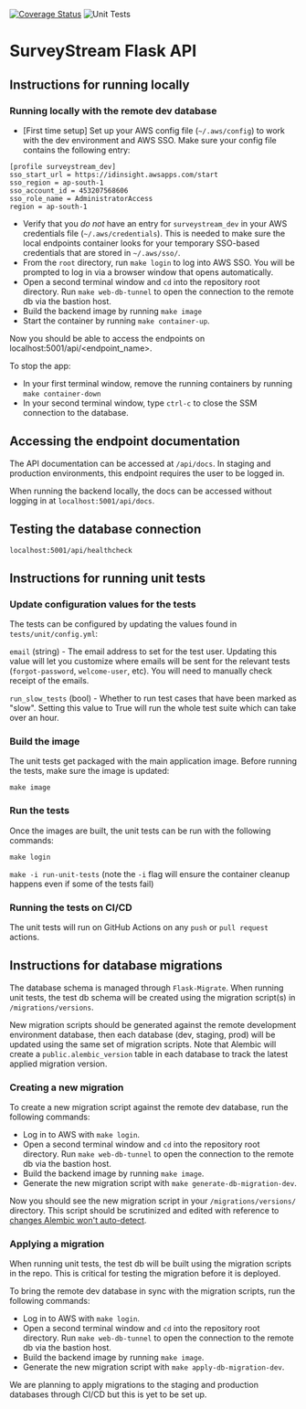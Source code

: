 [![Coverage Status](https://coveralls.io/repos/github/IDinsight/surveystream_flask_api/badge.svg?t=BhAQ0K)](https://coveralls.io/github/IDinsight/surveystream_flask_api)
![Unit Tests](https://github.com/IDinsight/surveystream_flask_api/actions/workflows/cicd_unittest_deploy.yml/badge.svg)

# SurveyStream Flask API

## Instructions for running locally

### Running locally with the remote dev database

- [First time setup] Set up your AWS config file (`~/.aws/config`) to work with the dev environment and AWS SSO. Make sure your config file contains the following entry:

```
[profile surveystream_dev]
sso_start_url = https://idinsight.awsapps.com/start
sso_region = ap-south-1
sso_account_id = 453207568606
sso_role_name = AdministratorAccess
region = ap-south-1
```

- Verify that you *do not* have an entry for `surveystream_dev` in your AWS credentials file (`~/.aws/credentials`). This is needed to make sure the local endpoints container looks for your temporary SSO-based credentials that are stored in `~/.aws/sso/`.
- From the `root` directory, run `make login` to log into AWS SSO. You will be prompted to log in via a browser window that opens automatically.
- Open a second terminal window and `cd` into the repository root directory. Run `make web-db-tunnel` to open the connection to the remote db via the bastion host.
- Build the backend image by running `make image`
- Start the container by running `make container-up`.

Now you should be able to access the endpoints on localhost:5001/api/<endpoint_name>.

To stop the app:
- In your first terminal window, remove the running containers by running `make container-down`
- In your second terminal window, type `ctrl-c` to close the SSM connection to the database.

## Accessing the endpoint documentation

The API documentation can be accessed at `/api/docs`. In staging and production environments, this endpoint requires the user to be logged in. 

When running the backend locally, the docs can be accessed without logging in at `localhost:5001/api/docs`.

## Testing the database connection

`localhost:5001/api/healthcheck`

## Instructions for running unit tests

### Update configuration values for the tests

The tests can be configured by updating the values found in `tests/unit/config.yml`:

`email` (string) - The email address to set for the test user. Updating this value will let you customize where emails will be sent for the relevant tests (`forgot-password`, `welcome-user`, etc). You will need to manually check receipt of the emails.

`run_slow_tests` (bool) - Whether to run test cases that have been marked as "slow". Setting this value to True will run the whole test suite which can take over an hour. 

### Build the image

The unit tests get packaged with the main application image. Before running the tests, make sure the image is updated:

`make image`

### Run the tests

Once the images are built, the unit tests can be run with the following commands:

`make login`

`make -i run-unit-tests` (note the `-i` flag will ensure the container cleanup happens even if some of the tests fail)

### Running the tests on CI/CD

The unit tests will run on GitHub Actions on any `push` or `pull request` actions.

## Instructions for database migrations

The database schema is managed through `Flask-Migrate`. When running unit tests, the test db schema will be created using the migration script(s) in `/migrations/versions`.

New migration scripts should be generated against the remote development environment database, then each database (dev, staging, prod) will be updated using the same set of migration scripts. Note that Alembic will create a `public.alembic_version` table in each database to track the latest applied migration version.

### Creating a new migration

To create a new migration script against the remote dev database, run the following commands:

- Log in to AWS with `make login`.
- Open a second terminal window and `cd` into the repository root directory. Run `make web-db-tunnel` to open the connection to the remote db via the bastion host.
- Build the backend image by running `make image`.
- Generate the new migration script with `make generate-db-migration-dev`.

Now you should see the new migration script in your `/migrations/versions/` directory. This script should be scrutinized and edited with reference to [changes Alembic won't auto-detect](https://alembic.sqlalchemy.org/en/latest/autogenerate.html#what-does-autogenerate-detect-and-what-does-it-not-detect).

### Applying a migration

When running unit tests, the test db will be built using the migration scripts in the repo. This is critical for testing the migration before it is deployed.

To bring the remote dev database in sync with the migration scripts, run the following commands:

- Log in to AWS with `make login`.
- Open a second terminal window and `cd` into the repository root directory. Run `make web-db-tunnel` to open the connection to the remote db via the bastion host.
- Build the backend image by running `make image`.
- Generate the new migration script with `make apply-db-migration-dev`.

We are planning to apply migrations to the staging and production databases through CI/CD but this is yet to be set up.


